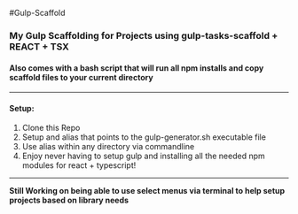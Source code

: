 #Gulp-Scaffold
### My Gulp Scaffolding for Projects using gulp-tasks-scaffold + REACT + TSX
#### Also comes with a bash script that will run all npm installs and copy scaffold files to your current directory

---

#### Setup:

1. Clone this Repo
2. Setup and alias that points to the gulp-generator.sh executable file
3. Use alias within any directory via commandline
4. Enjoy never having to setup gulp and installing all the needed npm modules for react + typescript!

---

**Still Working on being able to use select menus via terminal to help setup projects based on library needs**
